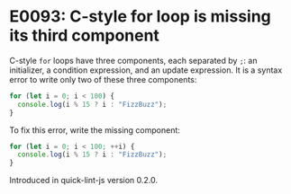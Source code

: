 # E0093: C-style for loop is missing its third component

C-style `for` loops have three components, each separated by `;`: an
initializer, a condition expression, and an update expression. It is a syntax
error to write only two of these three components:

```javascript
for (let i = 0; i < 100) {
  console.log(i % 15 ? i : "FizzBuzz");
}
```

To fix this error, write the missing component:

```javascript
for (let i = 0; i < 100; ++i) {
  console.log(i % 15 ? i : "FizzBuzz");
}
```

Introduced in quick-lint-js version 0.2.0.
